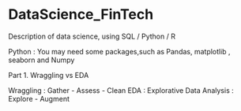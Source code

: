 # DataScience_FinTech
Description of data science, using SQL / Python / R

Python : You may need some packages,such as Pandas, matplotlib , seaborn and Numpy

Part 1.
Wraggling vs EDA

Wraggling : Gather - Assess - Clean
EDA : Explorative Data Analysis : Explore - Augment

